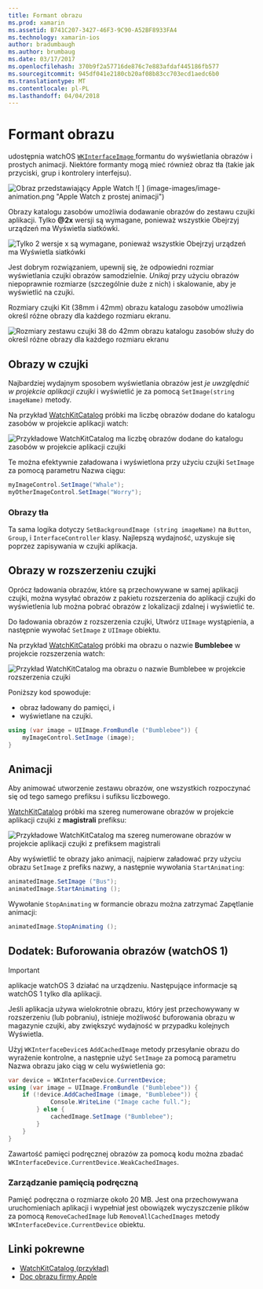 ```yaml
---
title: Formant obrazu
ms.prod: xamarin
ms.assetid: B741C207-3427-46F3-9C90-A52BF8933FA4
ms.technology: xamarin-ios
author: bradumbaugh
ms.author: brumbaug
ms.date: 03/17/2017
ms.openlocfilehash: 370b9f2a57716de876c7e883afdaf445186fb577
ms.sourcegitcommit: 945df041e2180cb20af08b83cc703ecd1aedc6b0
ms.translationtype: MT
ms.contentlocale: pl-PL
ms.lasthandoff: 04/04/2018
---
```

# <a name="image-control"></a>Formant obrazu

udostępnia watchOS [ `WKInterfaceImage` ](https://developer.xamarin.com/api/type/WatchKit.WKInterfaceImage/) formantu do wyświetlania obrazów i prostych animacji. Niektóre formanty mogą mieć również obraz tła (takie jak przyciski, grup i kontrolery interfejsu).

![](image-images/image-walkway.png "Obraz przedstawiający Apple Watch") ![ ] (image-images/image-animation.png "Apple Watch z prostej animacji")
<!-- watch image courtesy of http://infinitapps.com/bezel/ -->

Obrazy katalogu zasobów umożliwia dodawanie obrazów do zestawu czujki aplikacji.
Tylko **@2x** wersji są wymagane, ponieważ wszystkie Obejrzyj urządzeń ma Wyświetla siatkówki.

![](image-images/asset-universal-sml.png "Tylko 2 wersje x są wymagane, ponieważ wszystkie Obejrzyj urządzeń ma Wyświetla siatkówki")

Jest dobrym rozwiązaniem, upewnij się, że odpowiedni rozmiar wyświetlania czujki obrazów samodzielnie. *Unikaj* przy użyciu obrazów niepoprawnie rozmiarze (szczególnie duże z nich) i skalowanie, aby je wyświetlić na czujki.

Rozmiary czujki Kit (38mm i 42mm) obrazu katalogu zasobów umożliwia określ różne obrazy dla każdego rozmiaru ekranu.

![](image-images/asset-watch-sml.png "Rozmiary zestawu czujki 38 do 42mm obrazu katalogu zasobów służy do określ różne obrazy dla każdego rozmiaru ekranu")


## <a name="images-on-the-watch"></a>Obrazy w czujki

Najbardziej wydajnym sposobem wyświetlania obrazów jest *je uwzględnić w projekcie aplikacji czujki* i wyświetlić je za pomocą `SetImage(string imageName)` metody.

Na przykład [WatchKitCatalog](https://developer.xamarin.com/samples/WatchKitCatalog/) próbki ma liczbę obrazów dodane do katalogu zasobów w projekcie aplikacji watch:

![](image-images/asset-whale-sml.png "Przykładowe WatchKitCatalog ma liczbę obrazów dodane do katalogu zasobów w projekcie aplikacji czujki")

Te można efektywnie załadowana i wyświetlona przy użyciu czujki `SetImage` za pomocą parametru Nazwa ciągu:

```csharp
myImageControl.SetImage("Whale");
myOtherImageControl.SetImage("Worry");
```

### <a name="background-images"></a>Obrazy tła

Ta sama logika dotyczy `SetBackgroundImage (string imageName)` na `Button`, `Group`, i `InterfaceController` klasy. Najlepszą wydajność, uzyskuje się poprzez zapisywania w czujki aplikacja.


## <a name="images-in-the-watch-extension"></a>Obrazy w rozszerzeniu czujki

Oprócz ładowania obrazów, które są przechowywane w samej aplikacji czujki, można wysyłać obrazów z pakietu rozszerzenia do aplikacji czujki do wyświetlenia lub można pobrać obrazów z lokalizacji zdalnej i wyświetlić te.

Do ładowania obrazów z rozszerzenia czujki, Utwórz `UIImage` wystąpienia, a następnie wywołać `SetImage` z `UIImage` obiektu.

Na przykład [WatchKitCatalog](https://developer.xamarin.com/samples/monotouch/watchOS/WatchKitCatalog/) próbki ma obrazu o nazwie **Bumblebee** w projekcie rozszerzenia watch:

![](image-images/asset-bumblebee-sml.png "Przykład WatchKitCatalog ma obrazu o nazwie Bumblebee w projekcie rozszerzenia czujki")

Poniższy kod spowoduje:

- obraz ładowany do pamięci, i
- wyświetlane na czujki.

```csharp
using (var image = UIImage.FromBundle ("Bumblebee")) {
    myImageControl.SetImage (image);
}
```


## <a name="animations"></a>Animacji

Aby animować utworzenie zestawu obrazów, one wszystkich rozpoczynać się od tego samego prefiksu i sufiksu liczbowego.

[WatchKitCatalog](https://developer.xamarin.com/samples/monotouch/watchOS/WatchKitCatalog/) próbki ma szereg numerowane obrazów w projekcie aplikacji czujki z **magistrali** prefiksu:

![](image-images/asset-bus-animation-sml.png "Przykładowe WatchKitCatalog ma szereg numerowane obrazów w projekcie aplikacji czujki z prefiksem magistrali")

Aby wyświetlić te obrazy jako animacji, najpierw załadować przy użyciu obrazu `SetImage` z prefiks nazwy, a następnie wywołania `StartAnimating`:

```csharp
animatedImage.SetImage ("Bus");
animatedImage.StartAnimating ();
```

Wywołanie `StopAnimating` w formancie obrazu można zatrzymać Zapętlanie animacji:

```csharp
animatedImage.StopAnimating ();
```


<a name="cache" />

## <a name="appendix-caching-images-watchos-1"></a>Dodatek: Buforowania obrazów (watchOS 1)

> [!IMPORTANT]
> aplikacje watchOS 3 działać na urządzeniu. Następujące informacje są watchOS 1 tylko dla aplikacji.

Jeśli aplikacja używa wielokrotnie obrazu, który jest przechowywany w rozszerzeniu (lub pobraniu), istnieje możliwość buforowania obrazu w magazynie czujki, aby zwiększyć wydajność w przypadku kolejnych Wyświetla.

Użyj `WKInterfaceDevice`s `AddCachedImage` metody przesyłanie obrazu do wyrażenie kontrolne, a następnie użyć `SetImage` za pomocą parametru Nazwa obrazu jako ciąg w celu wyświetlenia go:

```csharp
var device = WKInterfaceDevice.CurrentDevice;
using (var image = UIImage.FromBundle ("Bumblebee")) {
    if (!device.AddCachedImage (image, "Bumblebee")) {
            Console.WriteLine ("Image cache full.");
        } else {
            cachedImage.SetImage ("Bumblebee");
        }
    }
}
```

Zawartość pamięci podręcznej obrazów za pomocą kodu można zbadać `WKInterfaceDevice.CurrentDevice.WeakCachedImages`.


### <a name="managing-the-cache"></a>Zarządzanie pamięcią podręczną

Pamięć podręczna o rozmiarze około 20 MB. Jest ona przechowywana uruchomieniach aplikacji i wypełniał jest obowiązek wyczyszczenie plików za pomocą `RemoveCachedImage` lub `RemoveAllCachedImages` metody `WKInterfaceDevice.CurrentDevice` obiektu.



## <a name="related-links"></a>Linki pokrewne

- [WatchKitCatalog (przykład)](https://developer.xamarin.com/samples/monotouch/watchOS/WatchKitCatalog/)
- [Doc obrazu firmy Apple](https://developer.apple.com/library/prerelease/ios/documentation/General/Conceptual/WatchKitProgrammingGuide/Images.html)
